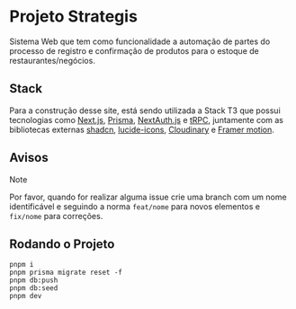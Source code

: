 # Projeto Strategis

Sistema Web que tem como funcionalidade a automação de partes do processo de registro e confirmação de produtos para o estoque de restaurantes/negócios.

## Stack

Para a construção desse site, está sendo utilizada a Stack T3 que possui tecnologias como [Next.js](https://nextjs.org), [Prisma](https://prisma.io), [NextAuth.js](https://next-auth.js.org) e [tRPC](https://trpc.io), juntamente com as bibliotecas externas [shadcn](https://ui.shadcn.com/docs), [lucide-icons](https://lucide.dev/icons/), [Cloudinary](https://next.cloudinary.dev/) e [Framer motion](https://www.framer.com/motion/).

## Avisos

> [!NOTE]
> Por favor, quando for realizar alguma issue crie uma branch com um nome identificável e seguindo a norma `feat/nome` para novos elementos e `fix/nome` para correções.

## Rodando o Projeto

```
pnpm i
pnpm prisma migrate reset -f
pnpm db:push
pnpm db:seed
pnpm dev
```
